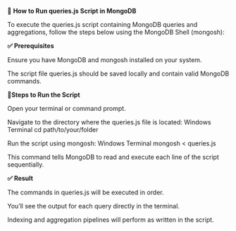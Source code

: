 📜 **How to Run queries.js Script in MongoDB**

To execute the queries.js script containing MongoDB queries and aggregations, follow the steps below using the MongoDB Shell (mongosh):

**✅ Prerequisites**

Ensure you have MongoDB and mongosh installed on your system.

The script file queries.js should be saved locally and contain valid MongoDB commands.

**🧪Steps to Run the Script**

Open your terminal or command prompt.

Navigate to the directory where the queries.js file is located:
Windows Terminal
cd path/to/your/folder

Run the script using mongosh:
Windows Terminal
mongosh < queries.js

This command tells MongoDB to read and execute each line of the script sequentially.


**✅ Result**

The commands in queries.js will be executed in order.

You’ll see the output for each query directly in the terminal.

Indexing and aggregation pipelines will perform as written in the script.
